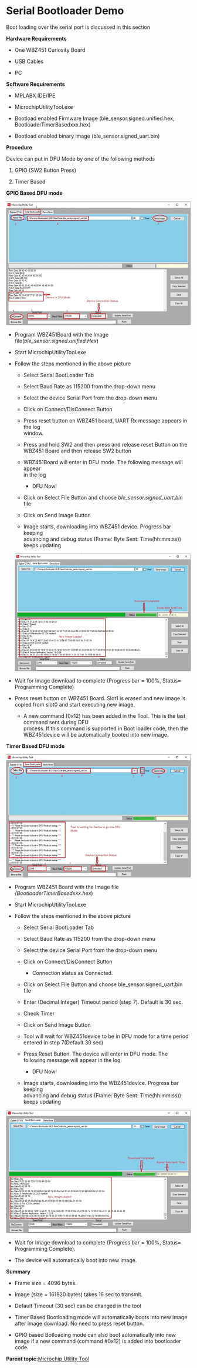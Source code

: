 # **Serial Bootloader Demo**

Boot loading over the serial port is discussed in this section

**Hardware Requirements**

-   One WBZ451 Curiosity Board

-   USB Cables

-   PC


**Software Requirements**

-   MPLABX IDE/IPE

-   MicrochipUtilityTool.exe

-   Bootload enabled Firmware Image \(ble\_sensor.signed.unified.hex, BootloaderTimerBasedxxx.hex\)

-   Bootload enabled binary image \(ble\_sensor.signed\_uart.bin\)


**Procedure**

Device can put in DFU Mode by one of the following methods

1.  GPIO \(SW2 Button Press\)

2.  Timer Based


**GPIO Based DFU mode**

![](media/GUID-522CDB83-E7B2-4780-BDE3-8D7CA3164C8F-low.jpg "Figure 7: Serial Bootlod Demo Start(GPIO)")

-   Program WBZ451Board with the Image<br /> file\(*ble\_sensor.signed.unified.Hex*\)

-   Start MicrochipUtilityTool.exe

-   Follow the steps mentioned in the above picture

    -   Select Serial BootLoader Tab

    -   Select Baud Rate as 115200 from the drop-down menu

    -   Select the device Serial Port from the drop-down menu

    -   Click on Connect/DisConnect Button

    -   Press reset button on WBZ451 board, UART Rx message appears in the log<br /> window.

    -   Press and hold SW2 and then press and release reset Button on the WBZ451 Board and then release SW2 button

    -   WBZ451Board will enter in DFU mode. The following message will appear<br /> in the log

        -   DFU Now!

    -   Click on Select File Button and choose *ble\_sensor.signed\_uart.bin* file

    -   Click on Send Image Button

    -   Image starts, downloading into WBZ451 device. Progress bar keeping<br /> advancing and debug status \(Frame: Byte Sent: Time\(hh:mm:ss\)\) keeps updating

    ![](media/GUID-34C22CAD-395F-49C8-89EE-8786CC097B89-low.jpg "Figure 8: Serial Bootalod Demo End(GPIO)")

-   Wait for Image download to complete \(Progress bar = 100%, Status= Programming Complete\)


-   Press reset button on WBZ451 Board. Slot1 is erased and new image is<br /> copied from slot0 and start executing new image.

    -   A new command \(0x12\) has been added in the Tool. This is the last command sent during DFU<br /> process. If this command is supported in Boot loader code, then the WBZ451device will be automatically booted into new image.


**Timer Based DFU mode**

![](media/GUID-9F00643F-207A-434F-91CE-4E1F1B6484AD-low.jpg "Figure 9: Serial Bootlad Demo Start (Timer)")

-   Program WBZ451 Board with the Image file<br /> *\(BootloaderTimerBasedxxx.hex*\)

-   Start MicrochipUtilityTool.exe

-   Follow the steps mentioned in the above picture

    -   Select Serial BootLoader Tab

    -   Select Baud Rate as 115200 from the drop-down menu

    -   Select the device Serial Port from the drop-down menu

    -   Click on Connect/DisConnect Button

        -   Connection status as Connected.

    -   Click on Select File Button and choose ble\_sensor.signed\_uart.bin file

    -   Enter \(Decimal Integer\) Timeout period \(step 7\). Default is 30 sec.

    -   Check Timer

    -   Click on Send Image Button

    -   Tool will wait for WBZ451device to be in DFU mode for a time period<br /> entered in step 7\(Default 30 sec\)

    -   Press Reset Button. The device will enter in DFU mode. The following message will appear in the log

        -   DFU Now!

    -   Image starts, downloading into the WBZ451device. Progress bar keeping<br /> advancing and debug status \(Frame: Byte Sent: Time\(hh:mm:ss\)\) keeps updating


![](media/GUID-3158BA19-D013-4600-B46D-58827963D1DE-low.jpg "Figure 10: Serial Bootoad Demo End (Timer)")

-   Wait for Image download to complete \(Progress bar = 100%, Status= Programming Complete\).

-   The device will automatically boot into new image.


**Summary**

-   Frame size = 4096 bytes.

-   Image \(size = 161920 bytes\) takes 16 sec to transmit.

-   Default Timeout \(30 sec\) can be changed in the tool

-   Timer Based Bootloading mode will automatically boots into new image after image download. No need to press reset button.

-   GPIO based Botloading mode can also boot automatically into new image if a new command \(command \#0x12\) is added into bootloader code.


**Parent topic:**[Microchip Utility Tool](https://onlinedocs.microchip.com/pr/GUID-A5330D3A-9F51-4A26-B71D-8503A493DF9C-en-US-1/index.html?GUID-A3F96AEA-7517-4859-9799-149B152B5BC4)

